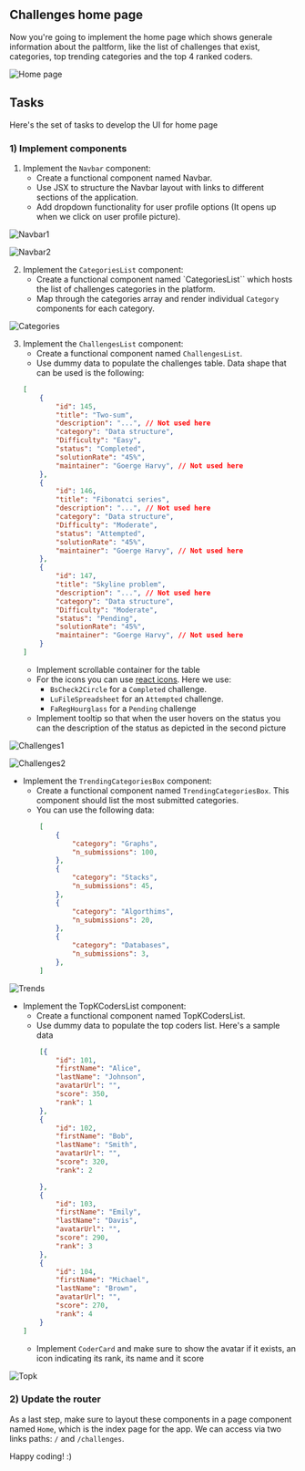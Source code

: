 ## Challenges home page
Now you're going to implement the home page which shows generale information about
the paltform, like the list of challenges that exist, categories, top trending categories and 
the top 4 ranked coders.

![Home page](./images/home.png)

## Tasks
Here's the set of tasks to develop the UI for home page

### 1) Implement components
1. Implement the `Navbar` component:
    - Create a functional component named Navbar.
    - Use JSX to structure the Navbar layout with links to different sections of the application.
    - Add dropdown functionality for user profile options (It opens up when we click on user profile picture).

![Navbar1](./images/nav.png)

![Navbar2](./images/nav2.png)


2. Implement the `CategoriesList` component:
    - Create a functional component named `CategoriesList`` which hosts the list of challenges categories in the platform.
    - Map through the categories array and render individual `Category`  components for each category.

![Categories](./images/categories.png)

3. Implement the `ChallengesList` component:
    - Create a functional component named `ChallengesList`.
    - Use dummy data to populate the challenges table.
    Data shape that can be used is the following:
    ```json
    [
        {
            "id": 145,
            "title": "Two-sum",
            "description": "...", // Not used here
            "category": "Data structure",
            "Difficulty": "Easy",
            "status": "Completed",  
            "solutionRate": "45%",
            "maintainer": "Goerge Harvy", // Not used here
        },
        {
            "id": 146,
            "title": "Fibonatci series",
            "description": "...", // Not used here
            "category": "Data structure",
            "Difficulty": "Moderate",
            "status": "Attempted",  
            "solutionRate": "45%",
            "maintainer": "Goerge Harvy", // Not used here
        },
        {
            "id": 147,
            "title": "Skyline problem",
            "description": "...", // Not used here
            "category": "Data structure",
            "Difficulty": "Moderate",
            "status": "Pending",  
            "solutionRate": "45%",
            "maintainer": "Goerge Harvy", // Not used here
        }
    ]
    
    ```
    - Implement scrollable container for the table
    - For the icons you can use [react icons](https://react-icons.github.io). Here we use:
        - `BsCheck2Circle` for a `Completed` challenge.
        - `LuFileSpreadsheet` for an `Attempted` challenge.
        - `FaRegHourglass` for a `Pending` challenge
    - Implement tooltip so that when the user hovers on the status you can the description of the status as depicted in the second picture

![Challenges1](./images/challenges.png)

![Challenges2](./images/challenges2.png)


- Implement the `TrendingCategoriesBox` component:
    - Create a functional component named `TrendingCategoriesBox`.
    This component should list the most submitted categories.
    - You can use the following data:
    ```json
        [
            {
                "category": "Graphs",
                "n_submissions": 100,
            },
            {
                "category": "Stacks",
                "n_submissions": 45,
            },
            {
                "category": "Algorthims",
                "n_submissions": 20,
            },
            {
                "category": "Databases",
                "n_submissions": 3,
            },
        ]
    ```

![Trends](./images/trends.png)

- Implement the TopKCodersList component:
    - Create a functional component named TopKCodersList.
    - Use dummy data to populate the top coders list. Here's a sample data
    ```json
        [{
            "id": 101,
            "firstName": "Alice",
            "lastName": "Johnson",
            "avatarUrl": "",
            "score": 350,
            "rank": 1
        },
        {
            "id": 102,
            "firstName": "Bob",
            "lastName": "Smith",
            "avatarUrl": "",
            "score": 320,
            "rank": 2

        },
        {
            "id": 103,
            "firstName": "Emily",
            "lastName": "Davis",
            "avatarUrl": "",
            "score": 290,
            "rank": 3
        },
        {
            "id": 104,
            "firstName": "Michael",
            "lastName": "Brown",
            "avatarUrl": "",
            "score": 270,
            "rank": 4
        }
    ]
    ```
    - Implement `CoderCard` and make sure to show the avatar if it exists, an icon
    indicating its rank, its name and it score

![Topk](./images/topk.png)

### 2) Update the router
As a last step, make sure to layout these components in a page component named `Home`, which is the index page for the app. We can access via two links paths: `/` and `/challenges`.


Happy coding! :)